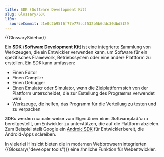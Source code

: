 ```yaml
---
title: SDK (Software Development Kit)
slug: Glossary/SDK
l10n:
  sourceCommit: d1e0c2b95f6f77e775dcf532b5b6ddc30dbd5129
---
```


{{GlossarySidebar}}

Ein **SDK** (**Software Development Kit**) ist eine integrierte Sammlung von Werkzeugen, die ein Entwickler verwenden kann, um Software für ein spezifisches Framework, Betriebssystem oder eine andere Plattform zu erstellen. Ein SDK kann umfassen:

- Einen Editor
- Einen Compiler
- Einen Debugger
- Einen Emulator oder Simulator, wenn die Zielplattform sich von der Plattform unterscheidet, die zur Erstellung des Programms verwendet wird.
- Werkzeuge, die helfen, das Programm für die Verteilung zu testen und zu verpacken.

SDKs werden normalerweise vom Eigentümer einer Softwareplattform bereitgestellt, um Entwickler zu unterstützen, die auf die Plattform abzielen. Zum Beispiel stellt Google ein [Android SDK](https://developer.android.com/studio) für Entwickler bereit, die Android-Apps schreiben.

In vielerlei Hinsicht bieten die in modernen Webbrowsern integrierten {{Glossary("developer tools")}} eine ähnliche Funktion für Webentwickler.
